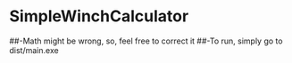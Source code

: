 # SimpleWinchCalculator

##-Math might be wrong, so, feel free to correct it
##-To run, simply go to dist/main.exe